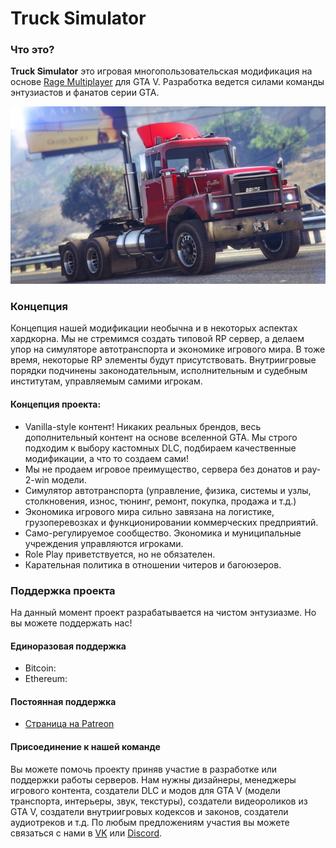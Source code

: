 # Truck Simulator

### Что это?

**Truck Simulator** это игровая многопользовательская модификация на основе [Rage Multiplayer](https://rage.mp/) для GTA V. Разработка ведется силами команды энтузиастов и фанатов серии GTA.

![&#x422;&#x44F;&#x433;&#x430;&#x447; Brute Paulton &#x43D;&#x435; &#x43F;&#x440;&#x435;&#x434;&#x441;&#x442;&#x430;&#x432;&#x43B;&#x435;&#x43D; &#x432; &#x43E;&#x440;&#x438;&#x433;&#x438;&#x43D;&#x430;&#x43B;&#x44C;&#x43D;&#x43E;&#x439; GTA V](.gitbook/assets/tve3xty60gi.jpeg)

### Концепция

Концепция нашей модификации необычна и в некоторых аспектах хардкорна. Мы не стремимся создать типовой RP сервер, а делаем упор на симуляторе автотранспорта и экономике игрового мира. В тоже время, некоторые RP элементы будут присутствовать. Внутриигровые порядки подчинены законодательным, исполнительным и судебным институтам, управляемым самими игрокам.

#### Концепция проекта:

* Vanilla-style контент! Никаких реальных брендов, весь дополнительный контент на основе вселенной GTA. Мы строго подходим к выбору кастомных DLС, подбираем качественные модификации, а что то создаем сами!
* Мы не продаем игровое преимущество, сервера без донатов и pay-2-win модели.
* Симулятор автотранспорта \(управление, физика, системы и узлы, столкновения, износ, тюнинг, ремонт, покупка, продажа и т.д.\)
* Экономика игрового мира сильно завязана на логистике, грузоперевозках и функционировании коммерческих предприятий.
* Само-регулируемое сообщество. Экономика и муниципальные учреждения управляются игроками.
* Role Play приветствуется, но не обязателен.
* Карательная политика в отношении читеров и багоюзеров.

### Поддержка проекта

На данный момент проект разрабатывается на чистом энтузиазме. Но вы можете поддержать нас!

#### Единоразовая поддержка

* Bitcoin:
* Ethereum: 

#### Постоянная поддержка

* [Страница на Patreon](https://www.patreon.com/gtavmp)

#### Присоединение к нашей команде

Вы можете помочь проекту приняв участие в разработке или поддержки работы серверов. Нам нужны дизайнеры, менеджеры игрового контента, создатели DLC и модов для GTA V \(модели транспорта, интерьеры, звук, текстуры\), создатели видеороликов из GTA V, создатели внутриигровых кодексов и законов, создатели аудиотреков и т.д. По любым предложениям участия вы можете связаться с нами в [VK](https://vk.com/moneycity) или [Discord](https://discord.gg/g6JvbskY).



